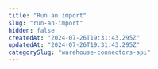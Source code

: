 ```yaml
---
title: "Run an import"
slug: "run-an-import"
hidden: false
createdAt: "2024-07-26T19:31:43.295Z"
updatedAt: "2024-07-26T19:31:43.295Z"
categorySlug: "warehouse-connectors-api"
---
```

